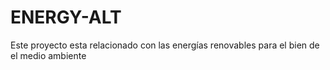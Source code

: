 # ENERGY-ALT
Este proyecto esta relacionado con las energías renovables para el bien de el medio ambiente
